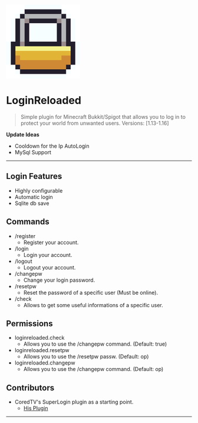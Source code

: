 <a href="https://www.spigotmc.org/resources/loginreloaded.81861/"><img src="https://raw.githubusercontent.com/8bitFra/LoginReloaded/master/icon%20-%20byChuckchee.png" title="FVCproductions" alt="FVCproductions" width="200" height="200"></a>



# LoginReloaded

> Simple plugin for Minecraft Bukkit/Spigot that allows you to log in to protect your world from unwanted users. Versions: [1.13-1.16]


**Update Ideas**

- Cooldown for the Ip AutoLogin
- MySql Support

---
## Login Features
- Highly configurable
- Automatic login
- Sqlite db save


## Commands

- /register
  - Register your account.
- /login
  - Login your account.
- /logout
  - Logout your account.
- /changepw
  - Change your login password.
- /resetpw
  - Reset the password of a specific user (Must be online).
- /check
  - Allows to get some useful informations of a specific user.

## Permissions

- loginreloaded.check
  - Allows you to use the /changepw command. (Default: true)
- loginreloaded.resetpw
  - Allows you to use the /resetpw passw. (Default: op)
- loginreloaded.changepw
  - Allows you to use the /changepw command. (Default: op)

## Contributors
- CoredTV's SuperLogin plugin as a starting point.
  - <a href="https://www.spigotmc.org/resources/superlogin-a-login-system.20324/">His Plugin</a>
---

